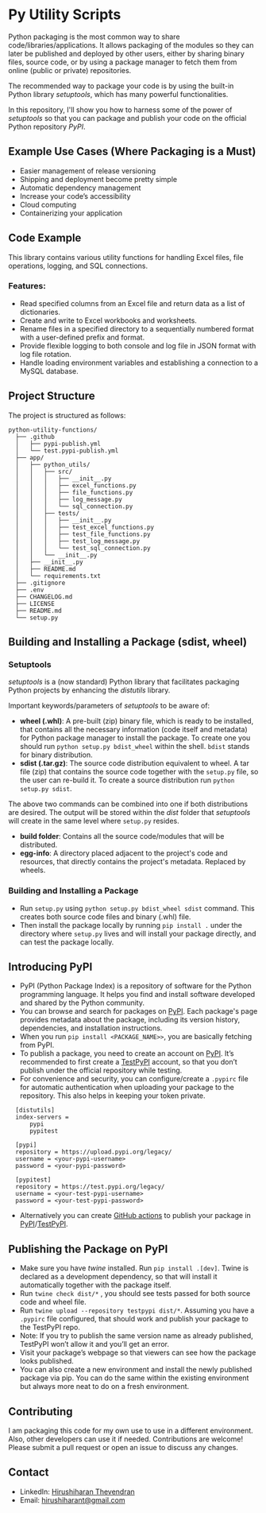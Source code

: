 # Py Utility Scripts

Python packaging is the most common way to share code/libraries/applications. It allows packaging of the modules so they can later be published and deployed by other users, either by sharing binary files, source code, or by using a package manager to fetch them from online (public or private) repositories.

The recommended way to package your code is by using the built-in Python library _setuptools_, which has many powerful functionalities.

In this repository, I'll show you how to harness some of the power of _setuptools_ so that you can package and publish your code on the official Python repository _PyPI_.

## Example Use Cases (Where Packaging is a Must)

- Easier management of release versioning
- Shipping and deployment become pretty simple
- Automatic dependency management
- Increase your code’s accessibility
- Cloud computing
- Containerizing your application

## Code Example

This library contains various utility functions for handling Excel files, file operations, logging, and SQL connections.

### Features:

- Read specified columns from an Excel file and return data as a list of dictionaries.
- Create and write to Excel workbooks and worksheets.
- Rename files in a specified directory to a sequentially numbered format with a user-defined prefix and format.
- Provide flexible logging to both console and log file in JSON format with log file rotation.
- Handle loading environment variables and establishing a connection to a MySQL database.

## Project Structure

The project is structured as follows:

    python-utility-functions/
      ├── .github
      │   ├── pypi-publish.yml
      │   └── test.pypi-publish.yml
      ├── app/
      │   ├── python_utils/
      │   │   ├── src/
      │   │   │   ├── __init__.py
      │   │   │   ├── excel_functions.py
      │   │   │   ├── file_functions.py
      │   │   │   ├── log_message.py
      │   │   │   └── sql_connection.py
      │   │   ├── tests/
      │   │   │   ├── __init__.py
      │   │   │   ├── test_excel_functions.py
      │   │   │   ├── test_file_functions.py
      │   │   │   ├── test_log_message.py
      │   │   │   └── test_sql_connection.py
      │   │   └── __init__.py
      │   ├── __init__.py
      │   ├── README.md
      │   └── requirements.txt
      ├── .gitignore
      ├── .env
      ├── CHANGELOG.md
      ├── LICENSE
      ├── README.md
      └── setup.py

## Building and Installing a Package (sdist, wheel)

### Setuptools

_setuptools_ is a (now standard) Python library that facilitates packaging Python projects by enhancing the _distutils_ library.

Important keywords/parameters of _setuptools_ to be aware of:

- **wheel (.whl)**: A pre-built (zip) binary file, which is ready to be installed, that contains all the necessary information (code itself and metadata) for Python package manager to install the package. To create one you should run `python setup.py bdist_wheel` within the shell. `bdist` stands for binary distribution.
- **sdist (.tar.gz)**: The source code distribution equivalent to wheel. A tar file (zip) that contains the source code together with the `setup.py` file, so the user can re-build it. To create a source distribution run `python setup.py sdist`.

The above two commands can be combined into one if both distributions are desired. The output will be stored within the _dist_ folder that _setuptools_ will create in the same level where `setup.py` resides.

- **build folder**: Contains all the source code/modules that will be distributed.
- **egg-info**: A directory placed adjacent to the project's code and resources, that directly contains the project's metadata. Replaced by wheels.

### Building and Installing a Package

- Run `setup.py` using `python setup.py bdist_wheel sdist` command. This creates both source code files and binary (.whl) file.
- Then install the package locally by running `pip install .` under the directory where `setup.py` lives and will install your package directly, and can test the package locally.

## Introducing PyPI

- PyPI (Python Package Index) is a repository of software for the Python programming language. It helps you find and install software developed and shared by the Python community.
- You can browse and search for packages on [PyPI](https://pypi.org/). Each package's page provides metadata about the package, including its version history, dependencies, and installation instructions.
- When you run `pip install <PACKAGE_NAME>>`, you are basically fetching from PyPI.
- To publish a package, you need to create an account on [PyPI](https://pypi.org/). It’s recommended to first create a [TestPyPI](https://test.pypi.org/) account, so that you don’t publish under the official repository while testing.
- For convenience and security, you can configure/create a `.pypirc` file for automatic authentication when uploading your package to the repository. This also helps in keeping your token private.

```
  [distutils]
  index-servers =
      pypi
      pypitest

  [pypi]
  repository = https://upload.pypi.org/legacy/
  username = <your-pypi-username>
  password = <your-pypi-password>

  [pypitest]
  repository = https://test.pypi.org/legacy/
  username = <your-test-pypi-username>
  password = <your-test-pypi-password>
```

- Alternatively you can create [GitHub actions](.github) to publish your package in [PyPI](https://pypi.org/)/[TestPyPI](https://test.pypi.org/).


## Publishing the Package on PyPI

- Make sure you have _twine_ installed. Run `pip install .[dev]`. Twine is declared as a development dependency, so that will install it automatically together with the package itself.
- Run `twine check dist/*` , you should see tests passed for both source code and wheel file.
- Run `twine upload --repository testpypi dist/*`. Assuming you have a `.pypirc` file configured, that should work and publish your package to the TestPyPI repo.
- Note: If you try to publish the same version name as already published, TestPyPI won’t allow it and you’ll get an error.
- Visit your package’s webpage so that viewers can see how the package looks published.
- You can also create a new environment and install the newly published package via pip. You can do the same within the existing environment but always more neat to do on a fresh environment.


## Contributing

I am packaging this code for my own use to use in a different environment. Also, other developers can use it if needed. Contributions are welcome! Please submit a pull request or open an issue to discuss any changes.

## Contact

- LinkedIn: [Hirushiharan Thevendran](linkedin.com/in/hirushiharan-thevendran-a08a82152)
- Email: [hirushiharant@gmail.com](hirushiharant@gmail.com)
